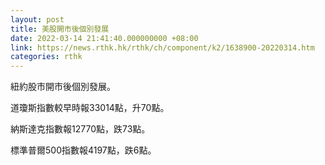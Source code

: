 ```yaml
---
layout: post
title: 美股開市後個別發展
date: 2022-03-14 21:41:40.000000000 +08:00
link: https://news.rthk.hk/rthk/ch/component/k2/1638900-20220314.htm
categories: rthk
---
```


紐約股市開市後個別發展。

道瓊斯指數較早時報33014點，升70點。

納斯達克指數報12770點，跌73點。

標準普爾500指數報4197點，跌6點。
